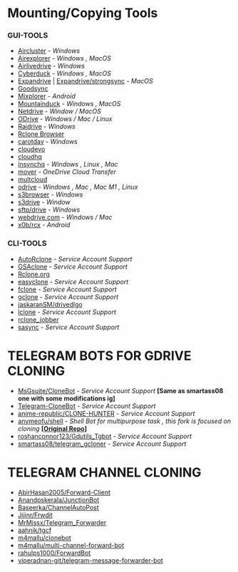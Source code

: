 # Mounting/Copying Tools
### GUI-TOOLS

* [Aircluster](https://www.aircluster.org/en/) - *Windows*
* [Airexplorer](https://www.airexplorer.net/en/) - *Windows , MacOS*
* [Airlivedrive](https://www.airlivedrive.com/en/) - *Windows*
* [Cyberduck](https://cyberduck.io/) - *Windows , MacOS*
* [Expandrive](https://www.expandrive.com/) | [Expandrive/strongsync](https://www.expandrive.com/strongsync/) - *MacOS*
* [Goodsync](https://www.goodsync.com/)
* [Mixplorer](https://forum.xda-developers.com/t/app-2-2-mixplorer-v6-x-released-fully-featured-file-manager.1523691/) - *Android*
* [Mountainduck](https://mountainduck.io/) - *Windows , MacOS*
* [Netdrive](https://www.netdrive.net/) - *Window / MacOS*
* [ODrive](https://github.com/liberodark/ODrive) - *Windows / Mac / Linux*
* [Raidrive](https://www.raidrive.com/) - *Windows*
* [Rclone Browser](https://github.com/kapitainsky/RcloneBrowser)
* [carotdav](http://rei.to/carotdav_en.html) - *Windows*
* [cloudevo](https://www.evorim.com/en/cloudevo)
* [cloudhq](https://www.cloudhq.net/)
* [insynchq](https://www.insynchq.com/) - *Windows , Linux , Mac*
* [mover](https://mover.io/) - *OneDrive Cloud Transfer*
* [multcloud](https://www.multcloud.com/)
* [odrive](https://www.odrive.com/homepage5b) - *Windows , Mac , Mac M1 , Linux*
* [s3browser](https://s3browser.com/) - *Windows*
* [s3drive](https://www.nsoftware.com/drive/s3drive/) - *Window*
* [sftp/drive](https://www.nsoftware.com/sftp/drive/) - *Windows*
* [webdrive.com](https://webdrive.com/) - *Windows / Mac*
* [x0b/rcx](https://github.com/x0b/rcx) - *Android*

### CLI-TOOLS

* [AutoRclone](https://github.com/xyou365/AutoRclone/) - *Service Account Support*
* [GSAclone](https://github.com/shirooo39/GSAclone) - *Service Account Support*
* [Rclone.org](https://rclone.org/)
* [easyclone](https://github.com/xd003/easyclone/) - *Service Account Support*
* [fclone](https://github.com/mawaya/rclone/) - *Service Account Support*
* [gclone](https://github.com/donwa/gclone/) - *Service Account Support*
* [jaskaranSM/drivedlgo](https://github.com/jaskaranSM/drivedlgo)
* [lclone](https://github.com/l3uddz/rclone/tree/feat/sa-cycle/) - *Service Account Support*
* [rclone_jobber](https://github.com/wolfv6/rclone_jobber)
* [sasync](https://github.com/88lex/sasync) - *Service Account Support*

# TELEGRAM BOTS FOR GDRIVE CLONING
* [MsGsuite/CloneBot](https://github.com/MsGsuite/CloneBot/) - *Service Account Support* **[Same as smartass08 one with some modifications ig]**
* [Telegram-CloneBot](https://github.com/jagrit007/Telegram-CloneBot) - *Service Account Support*
* [anime-republic/CLONE-HUNTER](https://github.com/anime-republic/CLONE-HUNTER) - *Service Account Support*
* [anymeofu/shell](https://github.com/anymeofu/shell/) - *Shell Bot for multipurpose task , this fork is focused on cloning* **[[Original Repo](https://github.com/botgram/shell-bot)]**
* [roshanconnor123/Gdutils_Tgbot](https://github.com/roshanconnor123/Gdutils_Tgbot) - *Service Account Support*
* [smartass08/telegram_gcloner](https://github.com/smartass08/telegram_gcloner) - *Service Account Support*

# TELEGRAM CHANNEL CLONING

* [AbirHasan2005/Forward-Client](https://github.com/AbirHasan2005/Forward-Client)
* [Anandpskerala/JunctionBot](https://github.com/Anandpskerala/JunctionBot)
* [Baseerka/ChannelAutoPost](https://github.com/Baseerka/ChannelAutoPost)
* [Jijinr/Frwdit](https://github.com/Jijinr/Frwdit)
* [MrMissx/Telegram_Forwarder](https://github.com/MrMissx/Telegram_Forwarder)
* [aahnik/tgcf](https://github.com/aahnik/tgcf)
* [m4mallu/clonebot](https://github.com/m4mallu/clonebot)
* [m4mallu/multi-channel-forward-bot](https://github.com/m4mallu/multi-channel-forward-bot)
* [rahulps1000/ForwardBot](https://github.com/rahulps1000/ForwardBot)
* [viperadnan-git/telegram-message-forwarder-bot](https://github.com/viperadnan-git/telegram-message-forwarder-bot)
